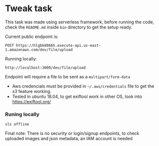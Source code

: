 # Tweak task

This task was made using serverless framework, before running the code, check the `README.md` inside `bin` directory to get the setup ready.

Current public endpoint is:
```
POST https://hlgbk8066h.execute-api.us-east-1.amazonaws.com/dev/file/upload
```

Running locally:
```
http://localhost:3000/dev/file/upload
```

Endpoint will require a file to be sent as a `multipart/form-data`

* Aws credencials must be provided in `~/.aws/credentials` file to get the s3 feature working.  
* Tested in ubuntu 18.04, to get exiftool work in other OS, look into https://exiftool.org/

### Runing locally
```
sls offline
```

Final note: There is no security or login/signup endpoints, to check uploaded images and json metadata, an IAM account is needed